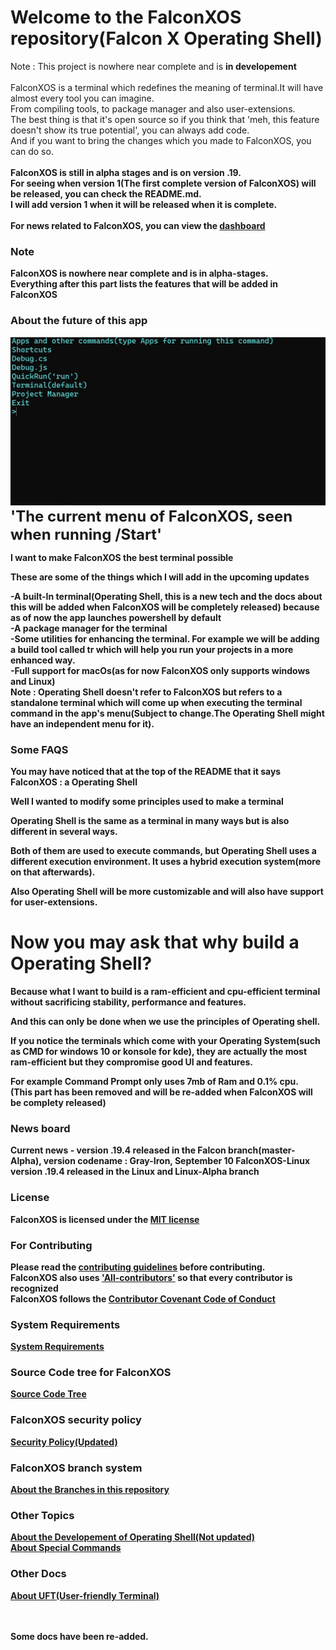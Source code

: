 # Welcome to the FalconXOS repository(Falcon X Operating Shell)
Note : This project is nowhere near complete and is <b>in developement</b>
<br>
<br>
FalconXOS is a terminal which redefines the meaning of terminal.It will have almost every tool you can imagine.
<br>
From compiling tools, to package manager and also user-extensions.
<br>
The best thing is that it's open source so if you think that 'meh, this feature doesn't show its true potential', you can always add code.
<br>
And if you want to bring the changes which you made to FalconXOS, you can do so.
</b>
<br>
<br>
<b>FalconXOS is still in alpha stages and is on version .19.
  <br>
For seeing when version 1(The first complete version of FalconXOS) will be released, you can check the README.md.
<br>
I will add version 1 when it will be released when it is complete.
<br>
  <br>
                                      For news related to FalconXOS, you can view the <a href="https://github.com/DaVikingMan/FalconXOS/blob/master/Dashboard/mainnews.md">dashboard</a>
### Note

FalconXOS is nowhere near complete and is in alpha-stages.
  <br>
  Everything after this part lists the features that will be added in FalconXOS
  

### About the future of this app

![FalconXOS's User-Friendly Terminal](img/PageGithub.png)
<font size="5">'The current menu of FalconXOS, seen when running /Start'</font>

I want to make FalconXOS the best terminal possible

These are some of the things which I will add in the upcoming updates


-A built-In terminal(Operating Shell, this is a new tech and the docs about this will be added when FalconXOS will be completely released) because as of now the app launches powershell by default
<br>
-A package manager for the terminal
<br>
-Some utilities for enhancing the terminal. For example we will be adding a build tool called tr which will help you run your projects in a more enhanced way.
<br>
-Full support for macOs(as for now FalconXOS only supports windows and Linux)
<br>
Note : Operating Shell doesn't refer to FalconXOS but refers to a standalone terminal which will come up when executing the terminal command in the app's menu(Subject to change.The Operating Shell might have an independent menu for it).


### Some FAQS

You may have noticed that at the top of the README that it says FalconXOS : a Operating Shell

Well I wanted to modify some principles used to make a terminal

Operating Shell is the same as a terminal in many ways but is also different in several ways.

Both of them are used to execute commands, but Operating Shell uses a different execution environment.
It uses a  hybrid execution system(more on that afterwards).

Also Operating Shell will be more customizable and will also have support for user-extensions.
# Now you may ask that why build a Operating Shell?

Because what I want to build is a ram-efficient and cpu-efficient terminal without sacrificing stability, performance and features.

And this can only be done when we use the principles of Operating shell.


If you notice the terminals which come with your Operating System(such as CMD for windows 10 or konsole for kde), they are actually the most ram-efficient but they compromise good UI and features.


For example Command Prompt only uses 7mb of Ram and 0.1% cpu.
<br>
(This part has been removed and will be re-added when FalconXOS will be complety released)

### News board

Current news - version .19.4 released in the Falcon branch(master-Alpha), version codename : Gray-Iron, September 10
FalconXOS-Linux version .19.4 released in the Linux and Linux-Alpha branch

### License

FalconXOS is licensed under the <a href="https://github.com/DaVikingMan/FalconXOS/blob/master/LICENSE">MIT license</a>

### For Contributing

<b>Please read the <a href="https://github.com/DaVikingMan/FalconXOS/blob/master-Alpha/CONTRIBUTING.md">contributing guidelines</a> before contributing.
<br>
FalconXOS also uses <a href="https://github.com/all-contributors/all-contributors">'All-contributors'</a> so that every contributor is recognized</b>
<br>
FalconXOS follows the <b><a href="https://github.com/DaVikingMan/FalconXOS/blob/master-Alpha/CODE_OF_CONDUCT.md">Contributor Covenant Code of Conduct</a></b>
<b>
  
### System Requirements


<a href="https://github.com/DaVikingMan/FalconXOS/blob/master/SystemRequirements.md">System Requirements</a>
<br>

### Source Code tree for FalconXOS

<a href="https://github.com/DaVikingMan/FalconXOS/blob/master/SourceCodeTree.md">Source Code Tree</a>

### FalconXOS security policy

<a href="https://github.com/DaVikingMan/FalconXOS/blob/master/SECURITY.md">Security Policy(Updated)</a>
  
### FalconXOS branch system
<a href="https://github.com/DaVikingMan/FalconXOS/blob/master/BranchManagement.md">About the Branches in this repository</a>

### Other Topics

<a href="https://github.com/DaVikingMan/FalconXOS/blob/master/Updates.md">About the Developement of Operating Shell(Not updated)</a>
<br>
<a href=https://github.com/DaVikingMan/FalconXOS/blob/master/AboutSpecialCommands.md>About Special Commands</a>

### Other Docs

<a href="https://github.com/DaVikingMan/FalconXOS/blob/master/UFT.md">About UFT(User-friendly Terminal)</a>

<br>
<br>
Some docs have been re-added.
